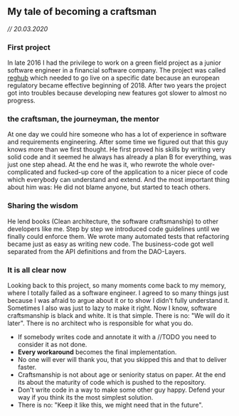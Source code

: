 ---
---

## My tale of becoming a craftsman
*// 20.03.2020*

### First project
In late 2016 I had the privilege to work on a green field project as a junior software engineer in a financial software company.
The project was called [reghub](projects-i-worked-on/project-reghub.md) which needed to go live on a specific date because an european regulatory became effective beginning of 2018. 
After two years the project got into troubles because developing new features got slower to almost no progress.

### the craftsman, the journeyman, the mentor
At one day we could hire someone who has a lot of experience in software and requirements engineering.
After some time we figured out that this guy knows more than we first thought. He first proved his skills by writing very solid code and it seemed he always has already a plan B for everything, was just one step ahead.
At the end he was it, who rewrote the whole over-complicated and fucked-up core of the application to a nicer piece of code which everybody can understand and extend. 
And the most important thing about him was: He did not blame anyone, but started to teach others.

### Sharing the wisdom
He lend books (Clean architecture, the software craftsmanship) to other developers like me. 
Step by step we introduced code guidelines until we finally could enforce them. 
We wrote many automated tests that refactoring became just as easy as writing new code. The business-code got well separated from the API definitions and from the DAO-Layers.

### It is all clear now
Looking back to this project, so many moments come back to my memory, where I totally failed as a software engineer. 
I agreed to so many things just because I was afraid to argue about it or to show I didn't fully understand it. Sometimes I also was just to lazy to make it right.
Now I know, software craftsmanship is black and white. It is that simple.
There is no: "We will do it later". There is no architect who is responsible for what you do.
* If somebody writes code and annotate it with a //TODO you need to consider it as not done. 
* **Every workaround** becomes the final implementation.
* No one will ever will thank you, that you skipped this and that to deliver faster.
* Craftsmanship is not about age or seniority status on paper. At the end its about the maturity of code which is pushed to the repository.
* Don't write code in a way to make some other guy happy. Defend your way if you think its the most simplest solution.
* There is no: "Keep it like this, we might need that in the future". 